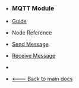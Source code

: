 -   <h3>MQTT Module</h3>

-   [Guide](modules/mqtt/)
    <br/>

-   Node Reference

-   [Send Message](modules/mqtt/send-message.md)
-   [Receive Message](modules/mqtt/receive-message.md)
    <br/>

-   &nbsp;
-   [🡐 Back to main docs](/modules/modules)
